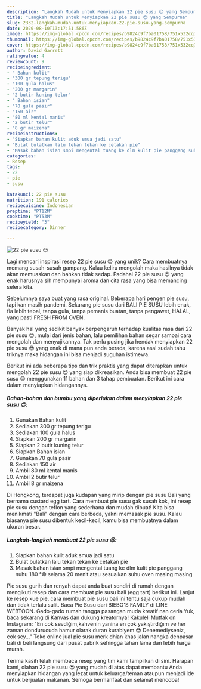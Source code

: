 ```yaml
---
description: "Langkah Mudah untuk Menyiapkan 22 pie susu 😍 yang Sempurna"
title: "Langkah Mudah untuk Menyiapkan 22 pie susu 😍 yang Sempurna"
slug: 2332-langkah-mudah-untuk-menyiapkan-22-pie-susu-yang-sempurna
date: 2020-08-10T13:17:51.586Z
image: https://img-global.cpcdn.com/recipes/b9824c9f7ba01758/751x532cq70/22-pie-susu-😍-foto-resep-utama.jpg
thumbnail: https://img-global.cpcdn.com/recipes/b9824c9f7ba01758/751x532cq70/22-pie-susu-😍-foto-resep-utama.jpg
cover: https://img-global.cpcdn.com/recipes/b9824c9f7ba01758/751x532cq70/22-pie-susu-😍-foto-resep-utama.jpg
author: David Garrett
ratingvalue: 4
reviewcount: 9
recipeingredient:
- " Bahan kulit"
- "300 gr tepung terigu"
- "100 gula halus"
- "200 gr margarin"
- "2 butir kuning telur"
- " Bahan isian"
- "70 gula pasir"
- "150 air"
- "80 ml kental manis"
- "2 butir telur"
- "8 gr maizena"
recipeinstructions:
- "Siapkan bahan kulit aduk smua jadi satu"
- "Bulat bulatkan lalu tekan tekan ke cetakan pie"
- "Masak bahan isian smpi mengental tuang ke dlm kulit pie panggang suhu 180 °© selama 20 menit atau sesuaikan suhu oven masing masing"
categories:
- Resep
tags:
- 22
- pie
- susu

katakunci: 22 pie susu 
nutrition: 191 calories
recipecuisine: Indonesian
preptime: "PT12M"
cooktime: "PT53M"
recipeyield: "3"
recipecategory: Dinner

---
```



![22 pie susu 😍](https://img-global.cpcdn.com/recipes/b9824c9f7ba01758/751x532cq70/22-pie-susu-😍-foto-resep-utama.jpg)

Lagi mencari inspirasi resep 22 pie susu 😍 yang unik? Cara membuatnya memang susah-susah gampang. Kalau keliru mengolah maka hasilnya tidak akan memuaskan dan bahkan tidak sedap. Padahal 22 pie susu 😍 yang enak harusnya sih mempunyai aroma dan cita rasa yang bisa memancing selera kita.

Sebelumnya saya buat yang rasa original. Beberapa hari pengen pie susu, tapi kan masih pandemi. Sekarang pie susu dari BALI PIE SUSU lebih enak, fla lebih tebal, tanpa gula, tanpa pemanis buatan, tanpa pengawet, HALAL, yang pasti FRESH FROM OVEN.

Banyak hal yang sedikit banyak berpengaruh terhadap kualitas rasa dari 22 pie susu 😍, mulai dari jenis bahan, lalu pemilihan bahan segar sampai cara mengolah dan menyajikannya. Tak perlu pusing jika hendak menyiapkan 22 pie susu 😍 yang enak di mana pun anda berada, karena asal sudah tahu triknya maka hidangan ini bisa menjadi suguhan istimewa.


Berikut ini ada beberapa tips dan trik praktis yang dapat diterapkan untuk mengolah 22 pie susu 😍 yang siap dikreasikan. Anda bisa membuat 22 pie susu 😍 menggunakan 11 bahan dan 3 tahap pembuatan. Berikut ini cara dalam menyiapkan hidangannya.

<!--inarticleads1-->

##### Bahan-bahan dan bumbu yang diperlukan dalam menyiapkan 22 pie susu 😍:

1. Gunakan  Bahan kulit
1. Sediakan 300 gr tepung terigu
1. Sediakan 100 gula halus
1. Siapkan 200 gr margarin
1. Siapkan 2 butir kuning telur
1. Siapkan  Bahan isian
1. Gunakan 70 gula pasir
1. Sediakan 150 air
1. Ambil 80 ml kental manis
1. Ambil 2 butir telur
1. Ambil 8 gr maizena


Di Hongkong, terdapat juga kudapan yang mirip dengan pie susu Bali yang bernama custard egg tart. Cara membuat pie susu gak susah kok, ini resep pie susu dengan teflon yang sederhana dan mudah dibuat! Kita bisa menikmati &#34;Bali&#34; dengan cara berbeda, yakni memasak pie susu. Kalau biasanya pie susu dibentuk kecil-kecil, kamu bisa membuatnya dalam ukuran besar. 

<!--inarticleads2-->

##### Langkah-langkah membuat 22 pie susu 😍:

1. Siapkan bahan kulit aduk smua jadi satu
1. Bulat bulatkan lalu tekan tekan ke cetakan pie
1. Masak bahan isian smpi mengental tuang ke dlm kulit pie panggang suhu 180 °© selama 20 menit atau sesuaikan suhu oven masing masing


Pie susu gurih dan renyah dapat anda buat sendiri di rumah dengan mengikuti resep dan cara membuat pie susu bali (egg tart) berikut ini. Lanjut ke resep kue pie, cara membuat pie susu bali ini tentu saja cukup mudah dan tidak terlalu sulit. Baca Pie Susu dari BIEBO&#39;S FAMILY di LINE WEBTOON. Gado-gado rumah tangga pasangan muda kreatif nan ceria Yuk, baca sekarang di Kanvas dan dukung kreatornya! Kakuleli Mutfak on Instagram: &#34;En cok sevdiğim,kahvenin yanina en çok yakıştırdığım ve her zaman dondurucuda hamur olarak duran kurabiyem 😍 Denemediyseniz, cok sey…&#34; Toko online jual pie susu merk dhian khas jalan nangka denpasar bali di beli langsung dari pusat pabrik sehingga tahan lama dan lebih harga murah. 

Terima kasih telah membaca resep yang tim kami tampilkan di sini. Harapan kami, olahan 22 pie susu 😍 yang mudah di atas dapat membantu Anda menyiapkan hidangan yang lezat untuk keluarga/teman ataupun menjadi ide untuk berjualan makanan. Semoga bermanfaat dan selamat mencoba!
